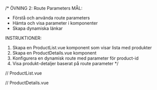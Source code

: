 /\*
ÖVNING 2: Route Parameters
MÅL:

- Förstå och använda route parameters
- Hämta och visa parameter i komponenter
- Skapa dynamiska länkar

INSTRUKTIONER:

1. Skapa en ProductList.vue komponent som visar lista med produkter
2. Skapa en ProductDetails.vue komponent
3. Konfigurera en dynamisk route med parameter för product-id
4. Visa produkt-detaljer baserat på route parameter
   \*/

// ProductList.vue
<template>

  <div class="products">
    <!-- Lista produkter här med router-link till detaljer -->
  </div>
</template>

<script setup>
const products = [
  { id: 1, name: 'Laptop', price: 9999 },
  { id: 2, name: 'Phone', price: 5999 },
  { id: 3, name: 'Tablet', price: 4999 }
]
</script>

// ProductDetails.vue
<template>

  <div class="product-details">
    <!-- Visa produkt-detaljer baserat på route parameter -->
  </div>
</template>

